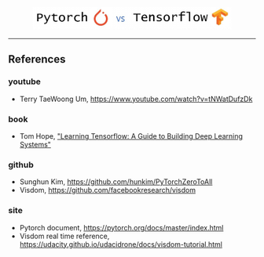 <p align="center"><img width="80%" src="image/image1.JPG" /></p>

--------------------------------------------------------------------------------
## References
### youtube
- Terry TaeWoong Um, https://www.youtube.com/watch?v=tNWatDufzDk

### book
- Tom Hope, ["Learning Tensorflow: A Guide to Building Deep Learning Systems"](https://www.amazon.com/Learning-TensorFlow-Guide-Building-Systems/dp/9352136101)

### github
- Sunghun Kim, https://github.com/hunkim/PyTorchZeroToAll
- Visdom, https://github.com/facebookresearch/visdom

### site
- Pytorch document, https://pytorch.org/docs/master/index.html
- Visdom real time reference,  https://udacity.github.io/udacidrone/docs/visdom-tutorial.html
